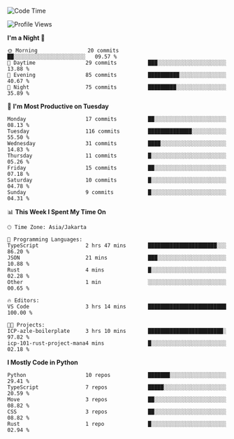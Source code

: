 <!--START_SECTION:waka-->
![Code Time](http://img.shields.io/badge/Code%20Time-1%2C692%20hrs%2027%20mins-blue)

![Profile Views](http://img.shields.io/badge/Profile%20Views-2-blue)

**I'm a Night 🦉** 

```text
🌞 Morning                20 commits          ██░░░░░░░░░░░░░░░░░░░░░░░   09.57 % 
🌆 Daytime                29 commits          ███░░░░░░░░░░░░░░░░░░░░░░   13.88 % 
🌃 Evening                85 commits          ██████████░░░░░░░░░░░░░░░   40.67 % 
🌙 Night                  75 commits          █████████░░░░░░░░░░░░░░░░   35.89 % 
```
📅 **I'm Most Productive on Tuesday** 

```text
Monday                   17 commits          ██░░░░░░░░░░░░░░░░░░░░░░░   08.13 % 
Tuesday                  116 commits         ██████████████░░░░░░░░░░░   55.50 % 
Wednesday                31 commits          ████░░░░░░░░░░░░░░░░░░░░░   14.83 % 
Thursday                 11 commits          █░░░░░░░░░░░░░░░░░░░░░░░░   05.26 % 
Friday                   15 commits          ██░░░░░░░░░░░░░░░░░░░░░░░   07.18 % 
Saturday                 10 commits          █░░░░░░░░░░░░░░░░░░░░░░░░   04.78 % 
Sunday                   9 commits           █░░░░░░░░░░░░░░░░░░░░░░░░   04.31 % 
```


📊 **This Week I Spent My Time On** 

```text
🕑︎ Time Zone: Asia/Jakarta

💬 Programming Languages: 
TypeScript               2 hrs 47 mins       ██████████████████████░░░   86.20 % 
JSON                     21 mins             ███░░░░░░░░░░░░░░░░░░░░░░   10.88 % 
Rust                     4 mins              █░░░░░░░░░░░░░░░░░░░░░░░░   02.28 % 
Other                    1 min               ░░░░░░░░░░░░░░░░░░░░░░░░░   00.65 % 

🔥 Editors: 
VS Code                  3 hrs 14 mins       █████████████████████████   100.00 % 

🐱‍💻 Projects: 
ICP-azle-boilerplate     3 hrs 10 mins       ████████████████████████░   97.82 % 
icp-101-rust-project-mana4 mins              █░░░░░░░░░░░░░░░░░░░░░░░░   02.18 % 
```

**I Mostly Code in Python** 

```text
Python                   10 repos            ███████░░░░░░░░░░░░░░░░░░   29.41 % 
TypeScript               7 repos             █████░░░░░░░░░░░░░░░░░░░░   20.59 % 
Move                     3 repos             ██░░░░░░░░░░░░░░░░░░░░░░░   08.82 % 
CSS                      3 repos             ██░░░░░░░░░░░░░░░░░░░░░░░   08.82 % 
Rust                     1 repo              █░░░░░░░░░░░░░░░░░░░░░░░░   02.94 % 
```




<!--END_SECTION:waka-->
